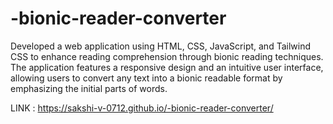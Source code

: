 # -bionic-reader-converter
Developed a web application using HTML, CSS, JavaScript, and Tailwind CSS to enhance reading comprehension through bionic reading techniques. The application features a responsive design and an intuitive user interface, allowing users to convert any text into a bionic readable format by emphasizing the initial parts of words. 


LINK : https://sakshi-v-0712.github.io/-bionic-reader-converter/
